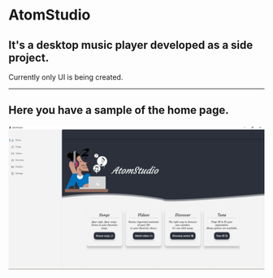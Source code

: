 # AtomStudio

## It's a desktop music player developed as a side project.

Currently only UI is being created.

---

## Here you have a sample of the home page.

![A sample](images/ressources/sample.png)
